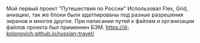 Мой первый проект "Путешествия по России"
Использовал Flex, Grid, аниацию, так же блоки были адатпированы под разные разрешения экранов и многое другое.
При написании путей к файлам и организации файлов проекта был применнен БЭМ.
https://d-kolonovich.github.io/russian-travel/